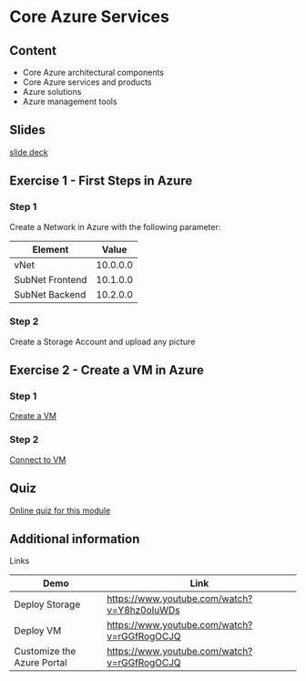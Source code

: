 # Core Azure Services

## Content

- Core Azure architectural components
- Core Azure services and products
- Azure solutions
- Azure management tools

## Slides

[slide deck](2_basic-azure-services.pptx)

## Exercise 1 - First Steps in Azure

### Step 1

Create a Network in Azure with the following parameter:

|Element |Value |
|-------|-------|
|vNet|10.0.0.0|
|SubNet Frontend|10.1.0.0|
|SubNet Backend|10.2.0.0|

### Step 2

Create a Storage Account and upload any picture

## Exercise 2 - Create a VM in Azure

### Step 1

[Create a VM](https://docs.microsoft.com/de-de/learn/modules/create-windows-virtual-machine-in-azure/3-exercise-create-a-vm)

### Step 2

 [Connect to VM](https://docs.microsoft.com/de-de/learn/modules/create-windows-virtual-machine-in-azure/5-exercise-connect-to-a-windows-vm-using-rdp)

## Quiz

[Online quiz for this module](https://forms.office.com/Pages/ResponsePage.aspx?id=v4j5cvGGr0GRqy180BHbR3jbLunQYZ9MtHvpDOQLlT1UOUtBMTFHTVdQVk5OWlo0UElZWDhaTklWVC4u)

## Additional information

Links

|Demo|Link|
|----|----|
|Deploy Storage|<https://www.youtube.com/watch?v=Y8hz0oIuWDs>|
|Deploy VM|<https://www.youtube.com/watch?v=rGGfRogOCJQ>|
|Customize the Azure Portal|<https://www.youtube.com/watch?v=rGGfRogOCJQ>|